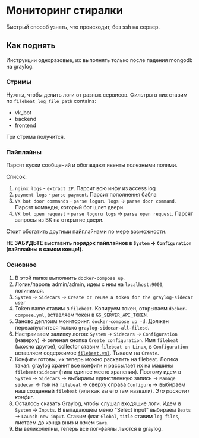 # Мониторинг стиралки
Быстрый способ узнать, что происходит, без ssh на сервер.

## Как поднять
Инструкции одноразовые, их выполнять только после падения mongodb на graylog.
### Стримы
Нужны, чтобы делить логи от разных сервисов.
Фильтры в них ставим по `filebeat_log_file_path` contains:
- vk_bot
- backend
- frontend

Три стрима получится.

### Пайплайны
Парсят куски сообщений и обогащают ивенты полезными полями.

Список:
1. `nginx logs` - `extract IP`. Парсит всю инфу из access log
2. `payment logs` - `parse payment`. Парсит пополнения бабла
3. `VK bot door commands` - `parse loguru logs` -> `parse door command`. Парсят команды, который бот шлет двери.
4. `VK bot open request` - `parse loguru logs` -> `parse open request`. Парсят запросы из ВК на открытие двери.

Стоит обогатить другими пайплайнами по мере возможности.

**НЕ ЗАБУДЬТЕ выставить порядок пайплайнов в `System` -> `Configuration` (пайплайны в самом конце!)**.

### Основное
1. В этой папке выполнить `docker-compose up`.
2. Логин/пароль admin/admin, идем с ним на `localhost:9000`, логинимся.
3. `System` -> `Sidecars` -> `Create or reuse a token for the graylog-sidecar user`
4. Token name ставим в `filebeat`. Копируем токен, открываем `docker-compose.yml`,
   вставляем токен в `GS_SERVER_API_TOKEN`.
5. Заново деплоим мониторинг: `docker-compose up -d`. Должен перезапуститься только `graylog-sidecar-all-filesd`.
6. Настраиваем заливку логов: `System` -> `Sidecars` -> `Configuration` (наверху) ->
   зеленая кнопка `Create configuration`. Имя `filebeat` (можно другое), collector
   ставим `filebeat on Linux`, в `Configuration` вставляем содержимое [`filebeat.yml`](filebeat.yml). Тыкаем
   на `Create`.
7. Конфиги готовы, их теперь можно раскатить на filebeat. Логика такая: graylog хранит все конфиги и рассылает
   их на машины `filebeat+sidecar` (типа единое место хранения). Поэтому идем в `System` -> `Sidecars` -> выбираем
   единственную запись -> `Manage sidecar` -> тык на `filebeat` -> сверху справа `Configure` -> выбираем наш созданный
   `filebeat` (или как вы его там назвали). _Это раскатит конфиг._
8. Осталось сказать Graylog, чтобы слушал входящие логи. Идем
   в `System` -> `Inputs`. В выпадающем меню "Select input" выбираем `Beats` -> `Launch new input`. Ставим 
   флаг `Global`, `title` ставим `log files`, листаем до конца вниз и жмем `Save`.
9. Вы великолепны, теперь все лог-файлы льются в graylog.